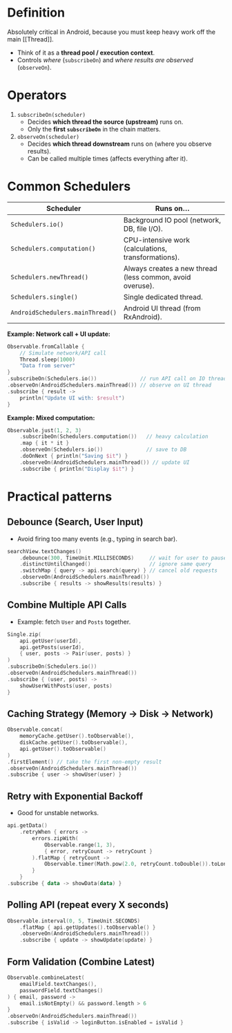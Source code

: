 # Definition
Absolutely critical in Android, because you must keep heavy work off the main [[Thread]].
- Think of it as a **thread pool / execution context**.
- Controls _where_ (`subscribeOn`) and _where results are observed_ (`observeOn`).

# Operators
1. `subscribeOn(scheduler)`
	- Decides **which thread the source (upstream)** runs on.
	- Only the **first `subscribeOn`** in the chain matters.
2. `observeOn(scheduler)`
	- Decides **which thread downstream** runs on (where you observe results).
	- Can be called multiple times (affects everything after it).

# Common Schedulers

|Scheduler|Runs on…|
|---|---|
|`Schedulers.io()`|Background IO pool (network, DB, file I/O).|
|`Schedulers.computation()`|CPU-intensive work (calculations, transformations).|
|`Schedulers.newThread()`|Always creates a new thread (less common, avoid overuse).|
|`Schedulers.single()`|Single dedicated thread.|
|`AndroidSchedulers.mainThread()`|Android UI thread (from RxAndroid).|

**Example: Network call + UI update:**
``` kotlin
Observable.fromCallable {
    // Simulate network/API call
    Thread.sleep(1000)
    "Data from server"
}
.subscribeOn(Schedulers.io())              // run API call on IO thread
.observeOn(AndroidSchedulers.mainThread()) // observe on UI thread
.subscribe { result -> 
    println("Update UI with: $result")
}
```

**Example: Mixed computation:**
``` kotlin
Observable.just(1, 2, 3)
    .subscribeOn(Schedulers.computation())   // heavy calculation
    .map { it * it }
    .observeOn(Schedulers.io())              // save to DB
    .doOnNext { println("Saving $it") }
    .observeOn(AndroidSchedulers.mainThread()) // update UI
    .subscribe { println("Display $it") }
```

# Practical patterns
## Debounce (Search, User Input)
- Avoid firing too many events (e.g., typing in search bar).
``` kotlin
searchView.textChanges()
    .debounce(300, TimeUnit.MILLISECONDS)     // wait for user to pause typing
    .distinctUntilChanged()                   // ignore same query
    .switchMap { query -> api.search(query) } // cancel old requests
    .observeOn(AndroidSchedulers.mainThread())
    .subscribe { results -> showResults(results) }
```

## Combine Multiple API Calls
- Example: fetch `User` and `Posts` together.
``` kotlin
Single.zip(
    api.getUser(userId),
    api.getPosts(userId),
    { user, posts -> Pair(user, posts) }
)
.subscribeOn(Schedulers.io())
.observeOn(AndroidSchedulers.mainThread())
.subscribe { (user, posts) ->
    showUserWithPosts(user, posts)
}
```

## Caching Strategy (Memory → Disk → Network)
``` kotlin
Observable.concat(
    memoryCache.getUser().toObservable(),
    diskCache.getUser().toObservable(),
    api.getUser().toObservable()
)
.firstElement() // take the first non-empty result
.observeOn(AndroidSchedulers.mainThread())
.subscribe { user -> showUser(user) }
```

## Retry with Exponential Backoff
- Good for unstable networks.
``` kotlin
api.getData()
    .retryWhen { errors ->
        errors.zipWith(
            Observable.range(1, 3),
            { error, retryCount -> retryCount }
        ).flatMap { retryCount ->
            Observable.timer(Math.pow(2.0, retryCount.toDouble()).toLong(), TimeUnit.SECONDS)
        }
    }
.subscribe { data -> showData(data) }
```

## Polling API (repeat every X seconds)
``` kotlin
Observable.interval(0, 5, TimeUnit.SECONDS)
    .flatMap { api.getUpdates().toObservable() }
    .observeOn(AndroidSchedulers.mainThread())
    .subscribe { update -> showUpdate(update) }
```

## Form Validation (Combine Latest)
``` kotlin
Observable.combineLatest(
    emailField.textChanges(),
    passwordField.textChanges()
) { email, password ->
    email.isNotEmpty() && password.length > 6
}
.observeOn(AndroidSchedulers.mainThread())
.subscribe { isValid -> loginButton.isEnabled = isValid }
```
